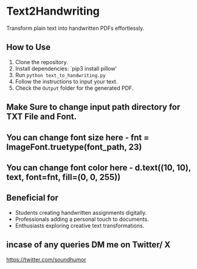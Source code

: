 # Text2Handwriting

Transform plain text into handwritten PDFs effortlessly.

## How to Use
1. Clone the repository.
2. Install dependencies: `pip3 install pillow'
3. Run `python text_to_handwriting.py`
4. Follow the instructions to input your text.
5. Check the `Output` folder for the generated PDF.

## Make Sure to change input path directory for TXT File and Font.

## You can change font size here -  fnt = ImageFont.truetype(font_path, 23)

## You can change font color here -  d.text((10, 10), text, font=fnt, fill=(0, 0, 255))

## Beneficial for
- Students creating handwritten assignments digitally.
- Professionals adding a personal touch to documents.
- Enthusiasts exploring creative text transformations.

## incase of any queries DM me on Twitter/ X

https://twitter.com/soundhumor
